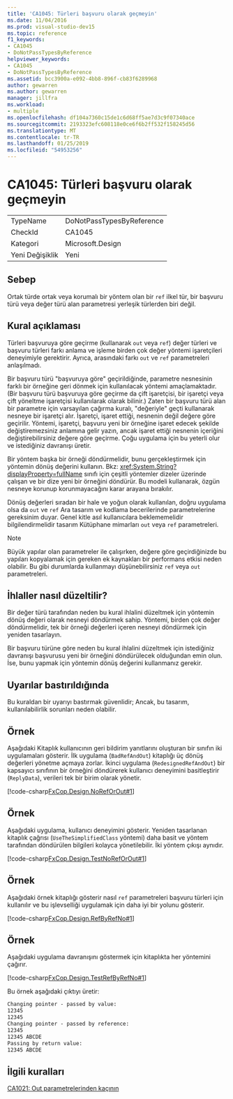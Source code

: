 ```yaml
---
title: 'CA1045: Türleri başvuru olarak geçmeyin'
ms.date: 11/04/2016
ms.prod: visual-studio-dev15
ms.topic: reference
f1_keywords:
- CA1045
- DoNotPassTypesByReference
helpviewer_keywords:
- CA1045
- DoNotPassTypesByReference
ms.assetid: bcc3900a-e092-4bb8-896f-cb83f6289968
author: gewarren
ms.author: gewarren
manager: jillfra
ms.workload:
- multiple
ms.openlocfilehash: df104a7360c15de1c6d68ff5ae7d3c9f07340ace
ms.sourcegitcommit: 2193323efc608118e0ce6f6b2ff532f158245d56
ms.translationtype: MT
ms.contentlocale: tr-TR
ms.lasthandoff: 01/25/2019
ms.locfileid: "54953256"
---
```

# <a name="ca1045-do-not-pass-types-by-reference"></a>CA1045: Türleri başvuru olarak geçmeyin

|||
|-|-|
|TypeName|DoNotPassTypesByReference|
|CheckId|CA1045|
|Kategori|Microsoft.Design|
|Yeni Değişiklik|Yeni|

## <a name="cause"></a>Sebep
 Ortak türde ortak veya korumalı bir yöntem olan bir `ref` ilkel tür, bir başvuru türü veya değer türü alan parametresi yerleşik türlerden biri değil.

## <a name="rule-description"></a>Kural açıklaması
 Türleri başvuruya göre geçirme (kullanarak `out` veya `ref`) değer türleri ve başvuru türleri farkı anlama ve işleme birden çok değer yöntemi işaretçileri deneyimiyle gerektirir. Ayrıca, arasındaki farkı `out` ve `ref` parametreleri anlaşılmadı.

 Bir başvuru türü "başvuruya göre" geçirildiğinde, parametre nesnesinin farklı bir örneğine geri dönmek için kullanılacak yöntemi amaçlamaktadır. (Bir başvuru türü başvuruya göre geçirme da çift işaretçisi, bir işaretçi veya çift yöneltme işaretçisi kullanılarak olarak bilinir.) Zaten bir başvuru türü alan bir parametre için varsayılan çağırma kuralı, "değeriyle" geçti kullanarak nesneye bir işaretçi alır. İşaretçi, işaret ettiği, nesnenin değil değere göre geçirilir. Yöntemi, işaretçi, başvuru yeni bir örneğine işaret edecek şekilde değiştiremezsiniz anlamına gelir yazın, ancak işaret ettiği nesnenin içeriğini değiştirebilirsiniz değere göre geçirme. Çoğu uygulama için bu yeterli olur ve istediğiniz davranışı üretir.

 Bir yöntem başka bir örneği döndürmelidir, bunu gerçekleştirmek için yöntemin dönüş değerini kullanın. Bkz: <xref:System.String?displayProperty=fullName> sınıfı için çeşitli yöntemler dizeler üzerinde çalışan ve bir dize yeni bir örneğini döndürür. Bu modeli kullanarak, özgün nesneye korunup korunmayacağını karar arayana bırakılır.

 Dönüş değerleri sıradan bir hale ve yoğun olarak kullanılan, doğru uygulama olsa da `out` ve `ref` Ara tasarım ve kodlama becerilerinde parametrelerine gereksinim duyar. Genel kitle asıl kullanıcılara beklememelidir bilgilendirmelidir tasarım Kütüphane mimarları `out` veya `ref` parametreleri.

> [!NOTE]
>  Büyük yapılar olan parametreler ile çalışırken, değere göre geçirdiğinizde bu yapıları kopyalamak için gereken ek kaynakları bir performans etkisi neden olabilir. Bu gibi durumlarda kullanmayı düşünebilirsiniz `ref` veya `out` parametreleri.

## <a name="how-to-fix-violations"></a>İhlaller nasıl düzeltilir?
 Bir değer türü tarafından neden bu kural ihlalini düzeltmek için yöntemin dönüş değeri olarak nesneyi döndürmek sahip. Yöntemi, birden çok değer döndürmelidir, tek bir örneği değerleri içeren nesneyi döndürmek için yeniden tasarlayın.

 Bir başvuru türüne göre neden bu kural ihlalini düzeltmek için istediğiniz davranışı başvurusu yeni bir örneğini döndürülecek olduğundan emin olun. İse, bunu yapmak için yöntemin dönüş değerini kullanmanız gerekir.

## <a name="when-to-suppress-warnings"></a>Uyarılar bastırıldığında
 Bu kuraldan bir uyarıyı bastırmak güvenlidir; Ancak, bu tasarım, kullanılabilirlik sorunları neden olabilir.

## <a name="example"></a>Örnek
 Aşağıdaki Kitaplık kullanıcının geri bildirim yanıtlarını oluşturan bir sınıfın iki uygulamaları gösterir. İlk uygulama (`BadRefAndOut`) kitaplığı üç dönüş değerleri yönetme açmaya zorlar. İkinci uygulama (`RedesignedRefAndOut`) bir kapsayıcı sınıfının bir örneğini döndürerek kullanıcı deneyimini basitleştirir (`ReplyData`), verileri tek bir birim olarak yönetir.

 [!code-csharp[FxCop.Design.NoRefOrOut#1](../code-quality/codesnippet/CSharp/ca1045-do-not-pass-types-by-reference_1.cs)]

## <a name="example"></a>Örnek
 Aşağıdaki uygulama, kullanıcı deneyimini gösterir. Yeniden tasarlanan kitaplık çağrısı (`UseTheSimplifiedClass` yöntemi) daha basit ve yöntem tarafından döndürülen bilgileri kolayca yönetilebilir. İki yöntem çıkışı aynıdır.

 [!code-csharp[FxCop.Design.TestNoRefOrOut#1](../code-quality/codesnippet/CSharp/ca1045-do-not-pass-types-by-reference_2.cs)]

## <a name="example"></a>Örnek
 Aşağıdaki örnek kitaplığı gösterir nasıl `ref` parametreleri başvuru türleri için kullanılır ve bu işlevselliği uygulamak için daha iyi bir yolunu gösterir.

 [!code-csharp[FxCop.Design.RefByRefNo#1](../code-quality/codesnippet/CSharp/ca1045-do-not-pass-types-by-reference_3.cs)]

## <a name="example"></a>Örnek
 Aşağıdaki uygulama davranışını göstermek için kitaplıkta her yöntemini çağırır.

 [!code-csharp[FxCop.Design.TestRefByRefNo#1](../code-quality/codesnippet/CSharp/ca1045-do-not-pass-types-by-reference_4.cs)]

Bu örnek aşağıdaki çıktıyı üretir:

```txt
Changing pointer - passed by value:
12345
12345
Changing pointer - passed by reference:
12345
12345 ABCDE
Passing by return value:
12345 ABCDE
```

## <a name="related-rules"></a>İlgili kuralları
 [CA1021: Out parametrelerinden kaçının](../code-quality/ca1021-avoid-out-parameters.md)